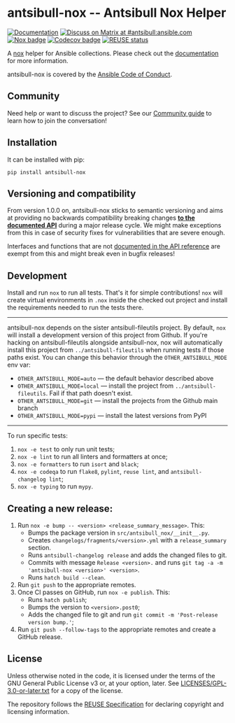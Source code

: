 <!--
Copyright (c) Ansible Project
GNU General Public License v3.0+ (see LICENSES/GPL-3.0-or-later.txt or https://www.gnu.org/licenses/gpl-3.0.txt)
SPDX-License-Identifier: GPL-3.0-or-later
-->

# antsibull-nox -- Antsibull Nox Helper
[![Documentation](https://img.shields.io/badge/docs-brightgreen.svg)](https://ansible.readthedocs.io/projects/antsibull-nox/)
[![Discuss on Matrix at #antsibull:ansible.com](https://img.shields.io/matrix/antsibull:ansible.com.svg?server_fqdn=ansible-accounts.ems.host&label=Discuss%20on%20Matrix%20at%20%23antsibull:ansible.com&logo=matrix)](https://matrix.to/#/#antsibull:ansible.com)
[![Nox badge](https://github.com/ansible-community/antsibull-nox/actions/workflows/nox.yml/badge.svg)](https://github.com/ansible-community/antsibull-nox/actions?query=workflow%3A%22nox%22+branch%3Amain)
[![Codecov badge](https://img.shields.io/codecov/c/github/ansible-community/antsibull-nox)](https://codecov.io/gh/ansible-community/antsibull-nox)
[![REUSE status](https://api.reuse.software/badge/github.com/ansible-community/antsibull-nox)](https://api.reuse.software/info/github.com/ansible-community/antsibull-nox)

A [nox](https://nox.thea.codes/en/stable/) helper for Ansible collections.
Please check out the [documentation](https://ansible.readthedocs.io/projects/antsibull-nox/) for more information.

antsibull-nox is covered by the [Ansible Code of Conduct](https://docs.ansible.com/ansible/latest/community/code_of_conduct.html).

## Community

Need help or want to discuss the project? See our [Community guide](https://ansible.readthedocs.io/projects/antsibull-nox/community/) to learn how to join the conversation!

## Installation

It can be installed with pip:

    pip install antsibull-nox

## Versioning and compatibility

From version 1.0.0 on, antsibull-nox sticks to semantic versioning and aims at providing no backwards compatibility breaking changes [**to the documented API**](https://ansible.readthedocs.io/projects/antsibull-nox/reference/) during a major release cycle. We might make exceptions from this in case of security fixes for vulnerabilities that are severe enough.

Interfaces and functions that are not [documented in the API reference](https://ansible.readthedocs.io/projects/antsibull-nox/reference/) are exempt from this and might break even in bugfix releases!

## Development

Install and run `nox` to run all tests. That's it for simple contributions!
`nox` will create virtual environments in `.nox` inside the checked out project
and install the requirements needed to run the tests there.

---

antsibull-nox depends on the sister antsibull-fileutils project.
By default, `nox` will install a development version of this project from Github.
If you're hacking on antsibull-fileutils alongside antsibull-nox,
nox will automatically install this project from `../antsibull-fileutils`
when running tests if those paths exist.
You can change this behavior through the `OTHER_ANTSIBULL_MODE` env var:

- `OTHER_ANTSIBULL_MODE=auto` — the default behavior described above
- `OTHER_ANTSIBULL_MODE=local` — install the project from `../antsibull-fileutils`.
  Fail if that path doesn't exist.
- `OTHER_ANTSIBULL_MODE=git` — install the projects from the Github main branch
- `OTHER_ANTSIBULL_MODE=pypi` — install the latest versions from PyPI

---

To run specific tests:

1. `nox -e test` to only run unit tests;
4. `nox -e lint` to run all linters and formatters at once;
5. `nox -e formatters` to run `isort` and `black`;
3. `nox -e codeqa` to run `flake8`, `pylint`, `reuse lint`, and `antsibull-changelog lint`;
7. `nox -e typing` to run `mypy`.

## Creating a new release:

1. Run `nox -e bump -- <version> <release_summary_message>`. This:
   * Bumps the package version in `src/antsibull_nox/__init__.py`.
   * Creates `changelogs/fragments/<version>.yml` with a `release_summary` section.
   * Runs `antsibull-changelog release` and adds the changed files to git.
   * Commits with message `Release <version>.` and runs `git tag -a -m 'antsibull-nox <version>' <version>`.
   * Runs `hatch build --clean`.
2. Run `git push` to the appropriate remotes.
3. Once CI passes on GitHub, run `nox -e publish`. This:
   * Runs `hatch publish`;
   * Bumps the version to `<version>.post0`;
   * Adds the changed file to git and run `git commit -m 'Post-release version bump.'`;
4. Run `git push --follow-tags` to the appropriate remotes and create a GitHub release.

## License

Unless otherwise noted in the code, it is licensed under the terms of the GNU
General Public License v3 or, at your option, later. See
[LICENSES/GPL-3.0-or-later.txt](https://github.com/ansible-community/antsibull-nox/tree/main/LICENSE)
for a copy of the license.

The repository follows the [REUSE Specification](https://reuse.software/spec/)
for declaring copyright and licensing information.
